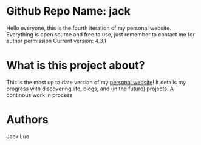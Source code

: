 # Github Repo Name: jack  
Hello everyone, this is the fourth iteration of my personal website.
Everything is open source and free to use, just remember to contact me for author permission
Current version: 4.3.1

# What is this project about?  
This is the most up to date version of my [personal website](https://jack-luo.com)!
It details my progress with discovering life, blogs, and (in the future) projects.
A continous work in process

# Authors  
Jack Luo
